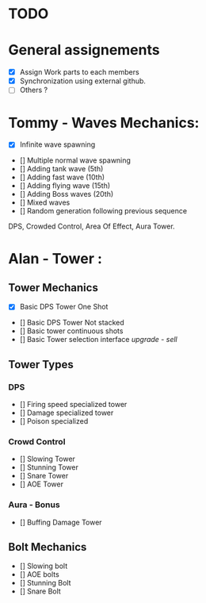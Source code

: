 # TODO

# General assignements
- [X] Assign Work parts to each members
- [X] Synchronization using external github.
- [ ] Others ?

# Tommy - Waves Mechanics:
- [X] Infinite wave spawning 
- []  Multiple normal wave spawning 
- []  Adding tank wave (5th)
- []  Adding fast wave (10th)
- []  Adding flying wave (15th)
- []  Adding Boss waves (20th)
- []  Mixed waves
- []  Random generation following previous sequence

DPS, Crowded Control, Area Of Effect, Aura Tower.

# Alan - Tower :
## Tower Mechanics
- [X] Basic DPS Tower One Shot
- []  Basic DPS Tower Not stacked
- []  Basic tower continuous shots
- []  Basic Tower selection interface *upgrade - sell*

## Tower Types

### DPS

- []  Firing speed specialized tower
- []  Damage specialized tower
- []  Poison specialized 

### Crowd Control

- []  Slowing Tower
- []  Stunning Tower
- []  Snare Tower
- []  AOE Tower

### Aura - Bonus

- []  Buffing Damage Tower

## Bolt Mechanics
- [] Slowing bolt
- [] AOE bolts
- [] Stunning Bolt
- [] Snare Bolt